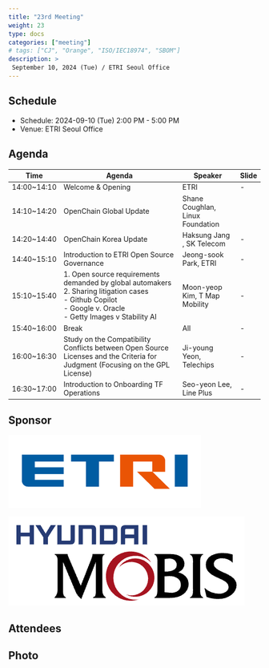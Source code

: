 ```yaml
---
title: "23rd Meeting"
weight: 23
type: docs
categories: ["meeting"]
# tags: ["CJ", "Orange", "ISO/IEC18974", "SBOM"]
description: >
 September 10, 2024 (Tue) / ETRI Seoul Office
---
```


## Schedule

* Schedule: 2024-09-10 (Tue) 2:00 PM - 5:00 PM
* Venue: ETRI Seoul Office

## Agenda

| Time | Agenda | Speaker | Slide |
|----|-----------------|------|------|
| 14:00~14:10 | Welcome & Opening | ETRI | - |
| 14:10~14:20 | OpenChain Global Update | Shane Coughlan, Linux Foundation | |
| 14:20~14:40 | OpenChain Korea Update | Haksung Jang , SK Telecom | - |
| 14:40~15:10 | Introduction to ETRI Open Source Governance | Jeong-sook Park, ETRI | - |
| 15:10~15:40 | 1. Open source requirements demanded by global automakers <br> 2. Sharing litigation cases <br> - Github Copilot <br> - Google v. Oracle <br> - Getty Images v Stability AI | Moon-yeop Kim, T Map Mobility | - |
| 15:40~16:00 | Break | All | - |
| 16:00~16:30 | Study on the Compatibility Conflicts between Open Source Licenses and the Criteria for Judgment (Focusing on the GPL License) |  Ji-young Yeon, Telechips | - |
| 16:30~17:00 | Introduction to Onboarding TF Operations |  Seo-yeon Lee, Line Plus | - |

## Sponsor


![](etri.png)


![](mobis.png)

## Attendees

## Photo
